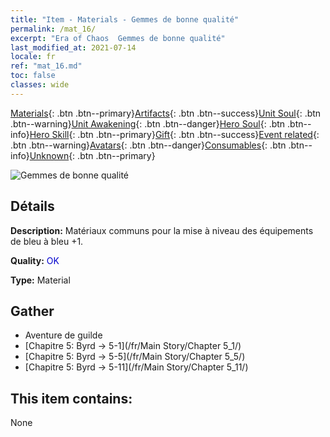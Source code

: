```yaml
---
title: "Item - Materials - Gemmes de bonne qualité"
permalink: /mat_16/
excerpt: "Era of Chaos  Gemmes de bonne qualité"
last_modified_at: 2021-07-14
locale: fr
ref: "mat_16.md"
toc: false
classes: wide
---
```

 [Materials](/ItemsFR/){: .btn .btn--primary}[Artifacts](/ItemsFR/Artifacts/){: .btn .btn--success}[Unit Soul](/ItemsFR/UnitSoul/){: .btn .btn--warning}[Unit Awakening](/ItemsFR/UnitAwakening/){: .btn .btn--danger}[Hero Soul](/ItemsFR/HeroSoul/){: .btn .btn--info}[Hero Skill](/ItemsFR/HeroSkill/){: .btn .btn--primary}[Gift](/ItemsFR/Gift/){: .btn .btn--success}[Event related](/ItemsFR/Events/){: .btn .btn--warning}[Avatars](/ItemsFR/Avatars/){: .btn .btn--danger}[Consumables](/ItemsFR/Consumables/){: .btn .btn--info}[Unknown](/ItemsFR/Unknown/){: .btn .btn--primary}

 ![Gemmes de bonne qualité](/images/t/i_cailiao_baoshi1.png)

## Détails
 **Description:** Matériaux communs pour la mise à niveau des équipements de bleu à bleu +1.

 **Quality:** <span style="color: #0000CD">OK</span>

 **Type:** Material

## Gather

*    Aventure de guilde 
*    [Chapitre 5: Byrd -> 5-1](/fr/Main Story/Chapter 5_1/) 
*    [Chapitre 5: Byrd -> 5-5](/fr/Main Story/Chapter 5_5/) 
*    [Chapitre 5: Byrd -> 5-11](/fr/Main Story/Chapter 5_11/) 

## This item contains:

  None

